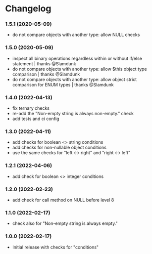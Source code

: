 # Changelog

### 1.5.1 (2020-05-09)
- do not compare objects with another type: allow NULL checks

### 1.5.0 (2020-05-09)
- inspect all binary operations regardless within or without if/else statement | thanks @Slamdunk
- do not compare objects with another type: allow $this object type comparison | thanks @Slamdunk
- do not compare objects with another type: allow object strict comparison for ENUM types | thanks @Slamdunk

### 1.4.0 (2022-04-13)
- fix ternary checks
- re-add the "Non-empty string is always non-empty." check
- add tests and ci config

### 1.3.0 (2022-04-11)
- add checks for boolean <> string conditions
- add checks for non-nullable object conditions
- use the same checks for "left <-> right" and "right <-> left" 

### 1.2.1 (2022-04-06)
- add check for boolean <> integer conditions

### 1.2.0 (2022-02-23)
- add check for call method on NULL before level 8

### 1.1.0 (2022-02-17)
- check also for "Non-empty string is always empty."

### 1.0.0 (2022-02-17)
- Initial release with checks for "conditions"
